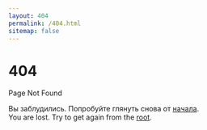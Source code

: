 ```yaml
---
layout: 404
permalink: /404.html
sitemap: false
---
```

# 404

Page Not Found

Вы заблудились. Попробуйте глянуть снова от [начала](/).  
You are lost. Try to get again from the [root](/en).
